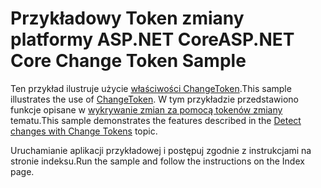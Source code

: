 # <a name="aspnet-core-change-token-sample"></a><span data-ttu-id="0d242-101">Przykładowy Token zmiany platformy ASP.NET Core</span><span class="sxs-lookup"><span data-stu-id="0d242-101">ASP.NET Core Change Token Sample</span></span>

<span data-ttu-id="0d242-102">Ten przykład ilustruje użycie [właściwości ChangeToken](https://docs.microsoft.com/dotnet/api/microsoft.extensions.primitives.changetoken).</span><span class="sxs-lookup"><span data-stu-id="0d242-102">This sample illustrates the use of [ChangeToken](https://docs.microsoft.com/dotnet/api/microsoft.extensions.primitives.changetoken).</span></span> <span data-ttu-id="0d242-103">W tym przykładzie przedstawiono funkcje opisane w [wykrywanie zmian za pomocą tokenów zmiany](https://docs.microsoft.com/aspnet/core/fundamentals/primitives/change-tokens) tematu.</span><span class="sxs-lookup"><span data-stu-id="0d242-103">This sample demonstrates the features described in the [Detect changes with Change Tokens](https://docs.microsoft.com/aspnet/core/fundamentals/primitives/change-tokens) topic.</span></span>

<span data-ttu-id="0d242-104">Uruchamianie aplikacji przykładowej i postępuj zgodnie z instrukcjami na stronie indeksu.</span><span class="sxs-lookup"><span data-stu-id="0d242-104">Run the sample and follow the instructions on the Index page.</span></span>
